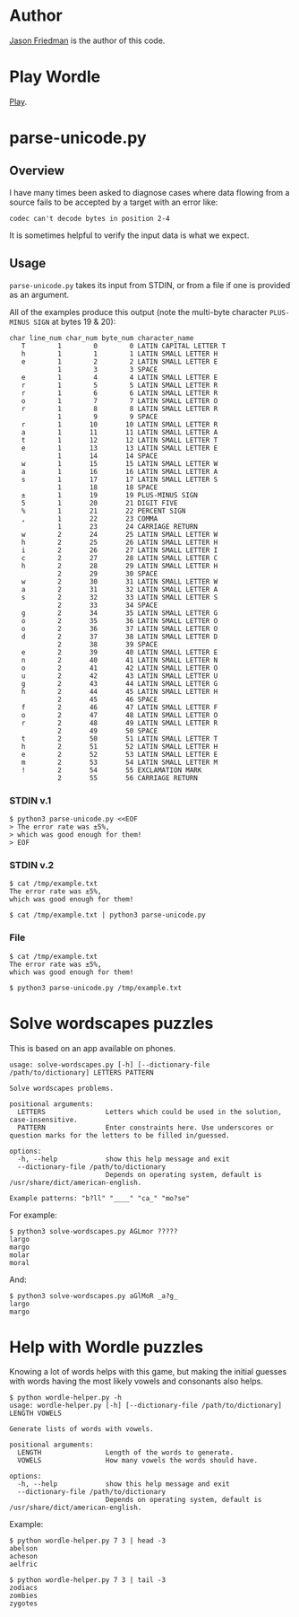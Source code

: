 # Author
[Jason Friedman](https://www.linkedin.com/in/jasonfriedmantechnology/) is the author of this code.

# Play Wordle
[Play](https://jsf80238.github.io/utility/word-guessing-game.html).

# parse-unicode.py
## Overview
I have many times been asked to diagnose cases where data flowing from a source fails to be accepted by a target with an error like:

    codec can't decode bytes in position 2-4

It is sometimes helpful to verify the input data is what we expect.

## Usage
`parse-unicode.py` takes its input from STDIN, or from a file if one is provided as an argument.

All of the examples produce this output (note the multi-byte character `PLUS-MINUS SIGN` at bytes 19 & 20):

    char line_num char_num byte_num character_name
       T        1        0        0 LATIN CAPITAL LETTER T
       h        1        1        1 LATIN SMALL LETTER H
       e        1        2        2 LATIN SMALL LETTER E
                1        3        3 SPACE
       e        1        4        4 LATIN SMALL LETTER E
       r        1        5        5 LATIN SMALL LETTER R
       r        1        6        6 LATIN SMALL LETTER R
       o        1        7        7 LATIN SMALL LETTER O
       r        1        8        8 LATIN SMALL LETTER R
                1        9        9 SPACE
       r        1       10       10 LATIN SMALL LETTER R
       a        1       11       11 LATIN SMALL LETTER A
       t        1       12       12 LATIN SMALL LETTER T
       e        1       13       13 LATIN SMALL LETTER E
                1       14       14 SPACE
       w        1       15       15 LATIN SMALL LETTER W
       a        1       16       16 LATIN SMALL LETTER A
       s        1       17       17 LATIN SMALL LETTER S
                1       18       18 SPACE
       ±        1       19       19 PLUS-MINUS SIGN
       5        1       20       21 DIGIT FIVE
       %        1       21       22 PERCENT SIGN
       ,        1       22       23 COMMA
                1       23       24 CARRIAGE RETURN
       w        2       24       25 LATIN SMALL LETTER W
       h        2       25       26 LATIN SMALL LETTER H
       i        2       26       27 LATIN SMALL LETTER I
       c        2       27       28 LATIN SMALL LETTER C
       h        2       28       29 LATIN SMALL LETTER H
                2       29       30 SPACE
       w        2       30       31 LATIN SMALL LETTER W
       a        2       31       32 LATIN SMALL LETTER A
       s        2       32       33 LATIN SMALL LETTER S
                2       33       34 SPACE
       g        2       34       35 LATIN SMALL LETTER G
       o        2       35       36 LATIN SMALL LETTER O
       o        2       36       37 LATIN SMALL LETTER O
       d        2       37       38 LATIN SMALL LETTER D
                2       38       39 SPACE
       e        2       39       40 LATIN SMALL LETTER E
       n        2       40       41 LATIN SMALL LETTER N
       o        2       41       42 LATIN SMALL LETTER O
       u        2       42       43 LATIN SMALL LETTER U
       g        2       43       44 LATIN SMALL LETTER G
       h        2       44       45 LATIN SMALL LETTER H
                2       45       46 SPACE
       f        2       46       47 LATIN SMALL LETTER F
       o        2       47       48 LATIN SMALL LETTER O
       r        2       48       49 LATIN SMALL LETTER R
                2       49       50 SPACE
       t        2       50       51 LATIN SMALL LETTER T
       h        2       51       52 LATIN SMALL LETTER H
       e        2       52       53 LATIN SMALL LETTER E
       m        2       53       54 LATIN SMALL LETTER M
       !        2       54       55 EXCLAMATION MARK
                2       55       56 CARRIAGE RETURN

### STDIN v.1

    $ python3 parse-unicode.py <<EOF
    > The error rate was ±5%,
    > which was good enough for them!
    > EOF

### STDIN v.2

    $ cat /tmp/example.txt
    The error rate was ±5%,
    which was good enough for them!

    $ cat /tmp/example.txt | python3 parse-unicode.py

### File
    $ cat /tmp/example.txt
    The error rate was ±5%,
    which was good enough for them!
     
    $ python3 parse-unicode.py /tmp/example.txt 

# Solve wordscapes puzzles
This is based on an app available on phones.

    usage: solve-wordscapes.py [-h] [--dictionary-file /path/to/dictionary] LETTERS PATTERN
    
    Solve wordscapes problems.
    
    positional arguments:
      LETTERS               Letters which could be used in the solution, case-insensitive.
      PATTERN               Enter constraints here. Use underscores or question marks for the letters to be filled in/guessed.
    
    options:
      -h, --help            show this help message and exit
      --dictionary-file /path/to/dictionary
                            Depends on operating system, default is /usr/share/dict/american-english.
    
    Example patterns: "b?ll" "____" "ca_" "mo?se"

For example:

    $ python3 solve-wordscapes.py AGLmor ?????
    largo
    margo
    molar
    moral

And:

    $ python3 solve-wordscapes.py aGlMoR _a?g_
    largo
    margo

# Help with Wordle puzzles
Knowing a lot of words helps with this game, but making the initial guesses with words having the most likely vowels and consonants also helps.

    $ python wordle-helper.py -h
    usage: wordle-helper.py [-h] [--dictionary-file /path/to/dictionary] LENGTH VOWELS
    
    Generate lists of words with vowels.
    
    positional arguments:
      LENGTH                Length of the words to generate.
      VOWELS                How many vowels the words should have.
    
    options:
      -h, --help            show this help message and exit
      --dictionary-file /path/to/dictionary
                            Depends on operating system, default is /usr/share/dict/american-english.

Example:

    $ python wordle-helper.py 7 3 | head -3
    abelson
    acheson
    aelfric

    $ python wordle-helper.py 7 3 | tail -3
    zodiacs
    zombies
    zygotes

